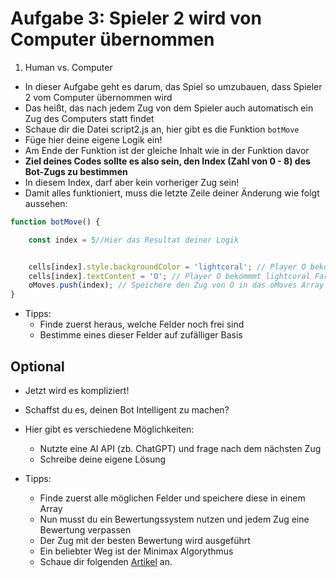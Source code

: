 # Aufgabe 3: Spieler 2 wird von Computer übernommen

1. Human vs. Computer

- In dieser Aufgabe geht es darum, das Spiel so umzubauen, dass Spieler 2 vom Computer übernommen wird
- Das heißt, das nach jedem Zug von dem Spieler auch automatisch ein Zug des Computers statt findet
- Schaue dir die Datei script2.js an, hier gibt es die Funktion `botMove`
- Füge hier deine eigene Logik ein!
- Am Ende der Funktion ist der gleiche Inhalt wie in der Funktion davor
- **Ziel deines Codes sollte es also sein, den Index (Zahl von 0 - 8) des Bot-Zugs zu bestimmen**
- In diesem Index, darf aber kein vorheriger Zug sein!
- Damit alles funktioniert, muss die letzte Zeile deiner Änderung wie folgt aussehen:

```javascript
function botMove() {

    const index = 5//Hier das Resultat deiner Logik


    cells[index].style.backgroundColor = 'lightcoral'; // Player O bekommmt lightcoral Farbe
    cells[index].textContent = 'O'; // Player O bekommmt lightcoral Farbe
    oMoves.push(index); // Speichere den Zug von O in das oMoves Array
}
```


- Tipps:
    - Finde zuerst heraus, welche Felder noch frei sind
    - Bestimme eines dieser Felder auf zufälliger Basis


## Optional

- Jetzt wird es kompliziert!
- Schaffst du es, deinen Bot Intelligent zu machen?
- Hier gibt es verschiedene Möglichkeiten:

    - Nutzte eine AI API (zb. ChatGPT) und frage nach dem nächsten Zug
    - Schreibe deine eigene Lösung

- Tipps:
    - Finde zuerst alle möglichen Felder und speichere diese in einem Array
    - Nun musst du ein Bewertungssystem nutzen und jedem Zug eine Bewertung verpassen
    - Der Zug mit der besten Bewertung wird ausgeführt
    - Ein beliebter Weg ist der Minimax Algorythmus
    - Schaue dir folgenden [Artikel](https://www.neverstopbuilding.com/blog/minimax) an.


